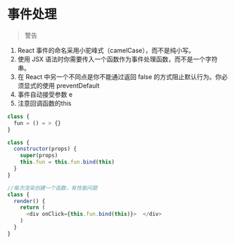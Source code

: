 # 事件处理
> 警告
1. React 事件的命名采用小驼峰式（camelCase），而不是纯小写。
2. 使用 JSX 语法时你需要传入一个函数作为事件处理函数，而不是一个字符串。
3. 在 React 中另一个不同点是你不能通过返回 false 的方式阻止默认行为。你必须显式的使用 preventDefault
4. 事件自动接受参数 e 
5. 注意回调函数的this
```javascript
class {
  fun = () = > {}
}

class {
  constructor(props) {
    super(props)
    this.fun = this.fun.bind(this)
  }
}

//每次渲染创建一个函数，有性能问题
class {
  render() {
    return (
      <div onClick={this.fun.bind(this)}>  </div>
    )
  }
}
```
